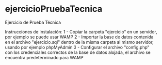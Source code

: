 # ejercicioPruebaTecnica
Ejercicio de Prueba Técnica 

Instrucciones de instalación:
  1 - Copiar la carpeta "ejercicio" en un servidor, por ejemplo se puede usar WAMP
  2 - Importar la base de datos contenida en el archivo "ejercicio.sql" dentro de la misma carpeta al mismo servidor, usando por ejemplo phpMyAdmin
  3 - Configurar el archivo "config.php" con los credenciales correctos de la base de datos alojada, el archivo se encuentra predeterminado para WAMP
